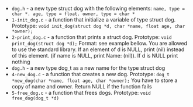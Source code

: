 - `dog.h` - a new type struct dog with the following elements: `name, type = char *. age, type = float. owner, type = char * `
- `1-init_dog.c` - a function that initialize a variable of type struct dog. Prototype: `void init_dog(struct dog *d, char *name, float age, char *owner);` 
- `2-print_dog.c` - a function that prints a struct dog. Prototype: `void print_dog(struct dog *d);` Format: see example bellow. You are allowed to use the standard library. If an element of d is NULL, print (nil) instead of this element. (if name is NULL, print Name: (nil)). If d is NULL print nothing
- `dog.h` - a new type dog_t as a new name for the type struct dog 
- `4-new_dog.c` - a function that creates a new dog. Prototype: `dog_t *new_dog(char *name, float age, char *owner);` You have to store a copy of name and owner. Return NULL if the function fails
- `5-free_dog.c` - a function that frees dogs. Prototype: `void free_dog(dog_t *d)`
